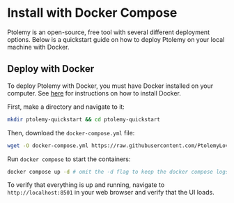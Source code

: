 # Install with Docker Compose

Ptolemy is an open-source, free tool with several different deployment options. Below is a quickstart guide on how to deploy Ptolemy on your local machine with Docker.

## Deploy with Docker

To deploy Ptolemy with Docker, you must have Docker installed on your computer. See [here](https://docs.docker.com/desktop/) for instructions on how to install Docker.

First, make a directory and navigate to it:
```sh
mkdir ptolemy-quickstart && cd ptolemy-quickstart
```

Then, download the `docker-compose.yml` file:
```sh
wget -O docker-compose.yml https://raw.githubusercontent.com/PtolemyLovesYou/ptolemy/main/docker-compose.quickstart.yml
```

Run `docker compose` to start the containers:
```sh
docker compose up -d # omit the -d flag to keep the docker compose logs in your terminal
```

To verify that everything is up and running, navigate to `http://localhost:8501` in your web browser and verify that the UI loads.
